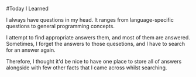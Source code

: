 #Today I Learned

I always have questions in my head. It ranges from language-specific questions to general programming concepts.

I attempt to find appropriate answers them, and most of them are answered. 
Sometimes, I forget the answers to those quesetions, and I have to search for an answer again. 

Therefore, I thought it'd be nice to have one place to store all of answers alongside with few other facts that I came across whilst searching.
